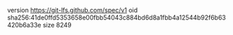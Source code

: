 version https://git-lfs.github.com/spec/v1
oid sha256:41de0ffd5353658e00fbb54043c884bd6d8a1fbb4a12544b92f6b63420b6a33e
size 8249
